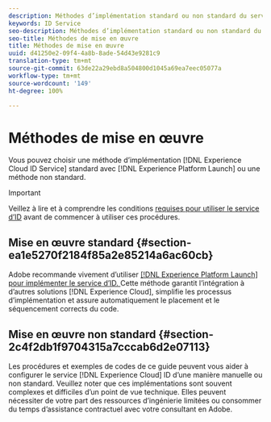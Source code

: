 ```yaml
---
description: Méthodes d’implémentation standard ou non standard du service Experience Cloud Identity.
keywords: ID Service
seo-description: Méthodes d’implémentation standard ou non standard du service Experience Cloud Identity.
seo-title: Méthodes de mise en œuvre
title: Méthodes de mise en œuvre
uuid: d41250e2-09f4-4a8b-8ade-54d43e9281c9
translation-type: tm+mt
source-git-commit: 63de22a29ebd8a504800d1045a69ea7eec05077a
workflow-type: tm+mt
source-wordcount: '149'
ht-degree: 100%

---
```



# Méthodes de mise en œuvre

Vous pouvez choisir une méthode d’implémentation [!DNL Experience Cloud ID Service] standard avec [!DNL Experience Platform Launch] ou une méthode non standard.

>[!IMPORTANT]
>
>Veillez à lire et à comprendre les conditions [requises pour utiliser le service d’ID](../reference/requirements.md) avant de commencer à utiliser ces procédures.

## Mise en œuvre standard {#section-ea1e5270f2184f85a2e85214a6ac60cb}

Adobe recommande vivement d’utiliser [[!DNL Experience Platform Launch] pour implémenter le service d’ID. ](https://docs.adobe.com/content/help/fr-FR/launch/using/implement/solutions/idservice-save.html) Cette méthode garantit l’intégration à d’autres solutions [!DNL Experience Cloud], simplifie les processus d’implémentation et assure automatiquement le placement et le séquencement corrects du code.

## Mise en œuvre non standard {#section-2c4f2db1f9704315a7cccab6d2e07113}

Les procédures et exemples de codes de ce guide peuvent vous aider à configurer le service [!DNL Experience Cloud] ID d’une manière manuelle ou non standard. Veuillez noter que ces implémentations sont souvent complexes et difficiles d’un point de vue technique. Elles peuvent nécessiter de votre part des ressources d’ingénierie limitées ou consommer du temps d’assistance contractuel avec votre consultant en Adobe.
